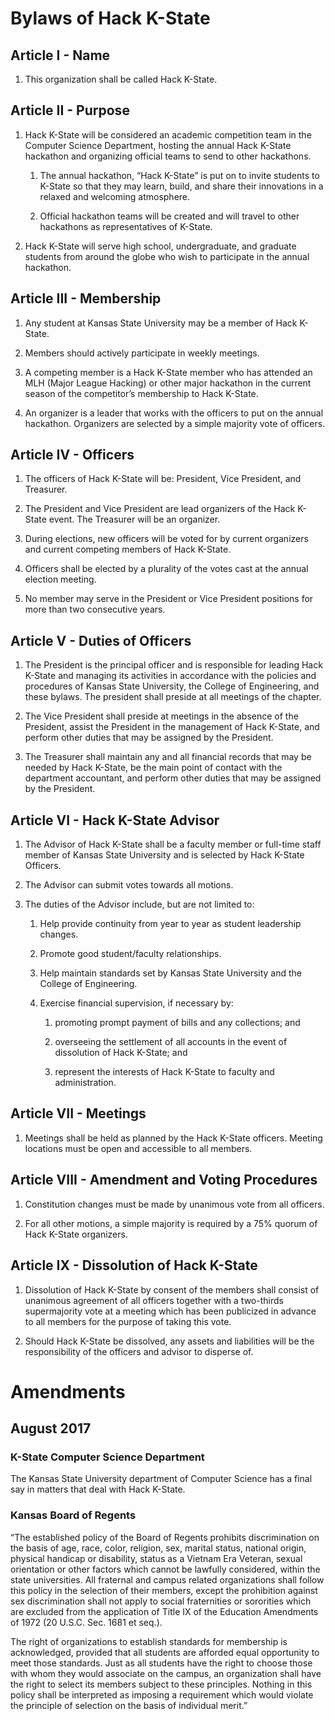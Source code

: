 # Bylaws of Hack K-State

## Article I - Name
1. This organization shall be called Hack K-State.

## Article II - Purpose
1. Hack K-State will be considered an academic competition team in the Computer Science Department, hosting the annual Hack K-State hackathon and organizing official teams to send to other hackathons.

    1. The annual hackathon, “Hack K-State” is put on to invite students to K-State so that they may learn, build, and share their innovations in a relaxed and welcoming atmosphere.

    2. Official hackathon teams will be created and will travel to other hackathons as representatives of K-State.

2. Hack K-State will serve high school, undergraduate, and graduate students from around the globe who wish to participate in the annual hackathon.

## Article III - Membership
1. Any student at Kansas State University may be a member of Hack K-State.

2. Members should actively participate in weekly meetings.

3. A competing member is a Hack K-State member who has attended an MLH (Major League Hacking) or other major hackathon in the current season of the competitor’s membership to Hack K-State.

4. An organizer is a leader that works with the officers to put on the annual hackathon. Organizers are selected by a simple majority vote of officers.

## Article IV - Officers
1. The officers of Hack K-State will be: President, Vice President, and Treasurer.

2. The President and Vice President are lead organizers of the Hack K-State event. The Treasurer will be an organizer.

3. During elections, new officers will be voted for by current organizers and current competing members of Hack K-State.

4. Officers shall be elected by a plurality of the votes cast at the annual election meeting.

5. No member may serve in the President or Vice President positions for more than two consecutive years.

## Article V - Duties of Officers
1. The President is the principal officer and is responsible for leading Hack K-State and managing its activities in accordance with the policies and procedures of Kansas State University, the College of Engineering, and these bylaws. The president shall preside at all meetings of the chapter.

2. The Vice President shall preside at meetings in the absence of the President, assist the President in the management of Hack K-State, and perform other duties that may be assigned by the President.

3. The Treasurer shall maintain any and all financial records that may be needed by Hack K-State, be the main point of contact with the department accountant, and perform other duties that may be assigned by the President.

## Article VI - Hack K-State Advisor
1. The Advisor of Hack K-State shall be a faculty member or full-time staff member of Kansas State University and is selected by Hack K-State Officers.

2. The Advisor can submit votes towards all motions.

3. The duties of the Advisor include, but are not limited to:

    1. Help provide continuity from year to year as student leadership changes.

    2. Promote good student/faculty relationships.

    3. Help maintain standards set by Kansas State University and the College of Engineering.

    4. Exercise financial supervision, if necessary by:

        1. promoting prompt payment of bills and any collections; and

        2. overseeing the settlement of all accounts in the event of dissolution of Hack K-State; and

        3. represent the interests of Hack K-State to faculty and administration.


## Article VII - Meetings
1. Meetings shall be held as planned by the Hack K-State officers. Meeting locations must be open and accessible to all members.

## Article VIII - Amendment and Voting Procedures
1. Constitution changes must be made by unanimous vote from all officers.

2. For all other motions, a simple majority is required by a 75% quorum of Hack K-State organizers.

## Article IX - Dissolution of Hack K-State
1. Dissolution of Hack K-State by consent of the members shall consist of unanimous agreement of all officers together with a two-thirds supermajority vote at a meeting which has been publicized in advance to all members for the purpose of taking this vote.

2. Should Hack K-State be dissolved, any assets and liabilities will be the responsibility of the officers and advisor to disperse of.

# Amendments

## August 2017

### K-State Computer Science Department
The Kansas State University department of Computer Science has a final say in matters that deal with Hack K-State.

### Kansas Board of Regents

“The established policy of the Board of Regents prohibits discrimination on the basis of age, race, color, religion, sex, marital status, national origin, physical handicap or disability, status as a Vietnam Era Veteran, sexual orientation or other factors which cannot be lawfully considered, within the state universities.  All fraternal and campus related organizations shall follow this policy in the selection of their members, except the prohibition against sex discrimination shall not apply to social fraternities or sororities which are excluded from the application of Title IX of the Education Amendments of 1972 (20 U.S.C. Sec. 1681 et seq.).

The right of organizations to establish standards for membership is acknowledged, provided that all students are afforded equal opportunity to meet those standards.  Just as all students have the right to choose those with whom they would associate on the campus, an organization shall have the right to select its members subject to these principles.  Nothing in this policy shall be interpreted as imposing a requirement which would violate the principle of selection on the basis of individual merit.”
